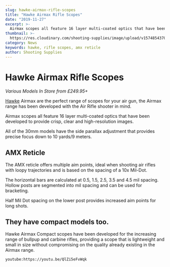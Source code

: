 ```yaml
---
slug: hawke-airmax-rifle-scopes
title: "Hawke Airmax Rifle Scopes"
date: "2019-11-27"
excerpt: >-
  Airmax scopes all feature 16 layer multi-coated optics that have been developed to provide crisp, clear and high-resolution images.
thumbnail: >-
  https://res.cloudinary.com/shooting-supplies/image/upload/v1574854370/Blog/Hawke-Airmax.jpg
category: News
keywords: hawke, rifle scopes, amx reticle
author: Shooting Supplies
---
```


# **Hawke Airmax Rifle Scopes**

_Various Models In Store from £249.95+_

[Hawke](/brand/hawke/) Airmax are the perfect range of scopes for your air gun, the Airmax range has been developed with the Air Rifle shooter in mind.

Airmax scopes all feature 16 layer multi-coated optics that have been developed to provide crisp, clear and high-resolution images.

All of the 30mm models have the side parallax adjustment that provides precise focus down to 10 yards/9 meters.

## AMX Reticle

The AMX reticle offers multiple aim points, ideal when shooting air rifles with loopy trajectories and is based on the spacing of a 10x Mil-Dot.

The horizontal bars are calculated at 0.5, 1.5, 2.5, 3.5 and 4.5 mil spacing. Hollow posts are segmented into mil spacing and can be used for bracketing.

Half Mil Dot spacing on the lower post provides increased aim points for long shots.

## They have compact models too.

Hawke Airmax Compact scopes have been developed for the increasing range of bullpup and carbine rifles, providing a scope that is lightweight and small in size without compromising on the quality already existing in the Airmax range.

`youtube:https://youtu.be/QlZi5eFvWqk`
